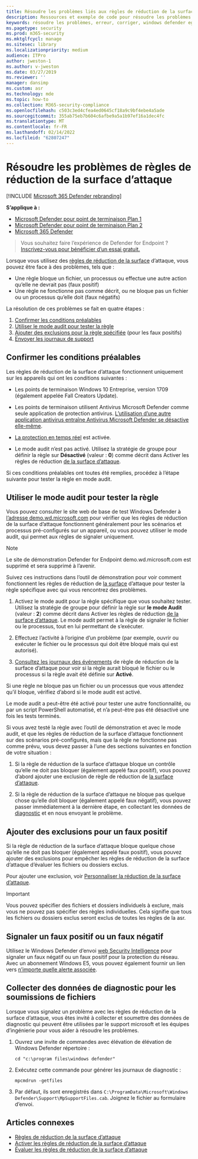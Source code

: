 ```yaml
---
title: Résoudre les problèmes liés aux règles de réduction de la surface d’attaque
description: Ressources et exemple de code pour résoudre les problèmes avec les règles de réduction de la surface d’attaque dans Microsoft Defender for Endpoint.
keywords: résoudre les problèmes, erreur, corriger, windows defender eg, asr, rules, hips, troubleshoot, audit, exclusion, false positive, broken, blocking, Microsoft Defender for Endpoint
ms.pagetype: security
ms.prod: m365-security
ms.mktglfcycl: manage
ms.sitesec: library
ms.localizationpriority: medium
audience: ITPro
author: jweston-1
ms.author: v-jweston
ms.date: 03/27/2019
ms.reviewer: ''
manager: dansimp
ms.custom: asr
ms.technology: mde
ms.topic: how-to
ms.collection: M365-security-compliance
ms.openlocfilehash: c503c3ed4cfea4ed0645cf18a9c9bf4ebe4a5ade
ms.sourcegitcommit: 355ab75eb7b604c6afbe9a5a1b97ef16a1dec4fc
ms.translationtype: MT
ms.contentlocale: fr-FR
ms.lasthandoff: 02/14/2022
ms.locfileid: "62807247"
---
```

# <a name="troubleshoot-attack-surface-reduction-rules"></a>Résoudre les problèmes de règles de réduction de la surface d’attaque

[!INCLUDE [Microsoft 365 Defender rebranding](../../includes/microsoft-defender.md)]


**S’applique à :**
- [Microsoft Defender pour point de terminaison Plan 1](https://go.microsoft.com/fwlink/?linkid=2154037)
- [Microsoft Defender pour point de terminaison Plan 2](https://go.microsoft.com/fwlink/?linkid=2154037)
- [Microsoft 365 Defender](https://go.microsoft.com/fwlink/?linkid=2118804)

> Vous souhaitez faire l’expérience de Defender for Endpoint ? [Inscrivez-vous pour bénéficier d’un essai gratuit.](https://signup.microsoft.com/create-account/signup?products=7f379fee-c4f9-4278-b0a1-e4c8c2fcdf7e&ru=https://aka.ms/MDEp2OpenTrial?ocid=docs-wdatp-pullalerts-abovefoldlink)

Lorsque vous utilisez des [règles de réduction de la surface](attack-surface-reduction.md) d’attaque, vous pouvez être face à des problèmes, tels que :

- Une règle bloque un fichier, un processus ou effectue une autre action qu’elle ne devrait pas (faux positif)
- Une règle ne fonctionne pas comme décrit, ou ne bloque pas un fichier ou un processus qu’elle doit (faux négatifs)

La résolution de ces problèmes se fait en quatre étapes :

1. [Confirmer les conditions préalables](#confirm-prerequisites)
2. [Utiliser le mode audit pour tester la règle](#use-audit-mode-to-test-the-rule)
3. [Ajouter des exclusions pour la règle spécifiée](#add-exclusions-for-a-false-positive) (pour les faux positifs)
4. [Envoyer les journaux de support](#collect-diagnostic-data-for-file-submissions)

## <a name="confirm-prerequisites"></a>Confirmer les conditions préalables

Les règles de réduction de la surface d’attaque fonctionnent uniquement sur les appareils qui ont les conditions suivantes :

- Les points de terminaison Windows 10 Entreprise, version 1709 (également appelée Fall Creators Update).

- Les points de terminaison utilisent Antivirus Microsoft Defender comme seule application de protection antivirus. [L’utilisation d’une autre application antivirus entraîne Antivirus Microsoft Defender se désactive elle-même](/windows/security/threat-protection/microsoft-defender-antivirus/microsoft-defender-antivirus-compatibility).

- [La protection en temps réel](/windows/security/threat-protection/microsoft-defender-antivirus/configure-real-time-protection-microsoft-defender-antivirus) est activée.

- Le mode audit n’est pas activé. Utilisez la stratégie de groupe pour définir la règle sur **Désactivé** (valeur : **0**) comme décrit dans Activer les règles de réduction [de la surface d’attaque](enable-attack-surface-reduction.md).

Si ces conditions préalables ont toutes été remplies, procédez à l’étape suivante pour tester la règle en mode audit.

## <a name="use-audit-mode-to-test-the-rule"></a>Utiliser le mode audit pour tester la règle

Vous pouvez consulter le site web de base de test Windows Defender à [l’adresse demo.wd.microsoft.com](https://demo.wd.microsoft.com?ocid=cx-wddocs-testground) pour vérifier que les règles de réduction de la surface d’attaque fonctionnent généralement pour les scénarios et processus pré-configurés sur un appareil, ou vous pouvez utiliser le mode audit, qui permet aux règles de signaler uniquement.

> [!NOTE]
> Le site de démonstration Defender for Endpoint demo.wd.microsoft.com est supprimé et sera supprimé à l’avenir.

Suivez ces instructions dans l’outil de démonstration pour voir comment fonctionnent les règles de réduction de [la surface](evaluate-attack-surface-reduction.md) d’attaque pour tester la règle spécifique avec qui vous rencontrez des problèmes.

1. Activez le mode audit pour la règle spécifique que vous souhaitez tester. Utilisez la stratégie de groupe pour définir la règle sur **le mode Audit** (valeur : **2**) comme décrit dans Activer les règles de réduction [de la surface d’attaque](enable-attack-surface-reduction.md). Le mode audit permet à la règle de signaler le fichier ou le processus, tout en lui permettant de s’exécuter.

2. Effectuez l’activité à l’origine d’un problème (par exemple, ouvrir ou exécuter le fichier ou le processus qui doit être bloqué mais qui est autorisé).

3. [Consultez les journaux des événements](attack-surface-reduction.md) de règle de réduction de la surface d’attaque pour voir si la règle aurait bloqué le fichier ou le processus si la règle avait été définie sur **Activé**.

Si une règle ne bloque pas un fichier ou un processus que vous attendez qu’il bloque, vérifiez d’abord si le mode audit est activé.

Le mode audit a peut-être été activé pour tester une autre fonctionnalité, ou par un script PowerShell automatisé, et n’a peut-être pas été désactivé une fois les tests terminés.

Si vous avez testé la règle avec l’outil de démonstration et avec le mode audit, et que les règles de réduction de la surface d’attaque fonctionnent sur des scénarios pré-configurés, mais que la règle ne fonctionne pas comme prévu, vous devez passer à l’une des sections suivantes en fonction de votre situation :

1. Si la règle de réduction de la surface d’attaque bloque un contrôle qu’elle ne doit pas bloquer (également appelé faux positif), vous pouvez d’abord ajouter une exclusion de règle de réduction de [la surface d’attaque](#add-exclusions-for-a-false-positive).

2. Si la règle de réduction de la surface d’attaque ne bloque pas quelque chose qu’elle doit bloquer (également appelé faux négatif), vous pouvez passer immédiatement à la dernière étape, en collectant les données de [diagnostic](#collect-diagnostic-data-for-file-submissions) et en nous envoyant le problème.

## <a name="add-exclusions-for-a-false-positive"></a>Ajouter des exclusions pour un faux positif

Si la règle de réduction de la surface d’attaque bloque quelque chose qu’elle ne doit pas bloquer (également appelé faux positif), vous pouvez ajouter des exclusions pour empêcher les règles de réduction de la surface d’attaque d’évaluer les fichiers ou dossiers exclus.

Pour ajouter une exclusion, voir [Personnaliser la réduction de la surface d’attaque](attack-surface-reduction-rules-deployment-implement.md#customize-attack-surface-reduction-rules).

> [!IMPORTANT]
> Vous pouvez spécifier des fichiers et dossiers individuels à exclure, mais vous ne pouvez pas spécifier des règles individuelles.
> Cela signifie que tous les fichiers ou dossiers exclus seront exclus de toutes les règles de la asr.

## <a name="report-a-false-positive-or-false-negative"></a>Signaler un faux positif ou un faux négatif

Utilisez le Windows Defender d’envoi [web Security Intelligence](https://www.microsoft.com/wdsi/filesubmission) pour signaler un faux négatif ou un faux positif pour la protection du réseau. Avec un abonnement Windows E5, vous pouvez également fournir un lien vers [n’importe quelle alerte associée](alerts-queue.md).

## <a name="collect-diagnostic-data-for-file-submissions"></a>Collecter des données de diagnostic pour les soumissions de fichiers

Lorsque vous signalez un problème avec les règles de réduction de la surface d’attaque, vous êtes invité à collecter et soumettre des données de diagnostic qui peuvent être utilisées par le support microsoft et les équipes d’ingénierie pour vous aider à résoudre les problèmes.

1. Ouvrez une invite de commandes avec élévation de élévation de Windows Defender répertoire :

   ```console
   cd "c:\program files\windows defender"
   ```

2. Exécutez cette commande pour générer les journaux de diagnostic :

   ```console
   mpcmdrun -getfiles
   ```

3. Par défaut, ils sont enregistrés dans `C:\ProgramData\Microsoft\Windows Defender\Support\MpSupportFiles.cab`. Joignez le fichier au formulaire d’envoi.

## <a name="related-articles"></a>Articles connexes

- [Règles de réduction de la surface d’attaque](attack-surface-reduction.md)
- [Activer les règles de réduction de la surface d’attaque](enable-attack-surface-reduction.md)
- [Évaluer les règles de réduction de la surface d’attaque](evaluate-attack-surface-reduction.md)
